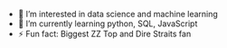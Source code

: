 
- 👀 I’m interested in data science and machine learning
- 🌱 I’m currently learning python, SQL, JavaScript
- ⚡ Fun fact: Biggest ZZ Top and Dire Straits fan
